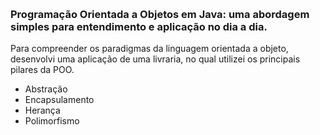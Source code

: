 

<h3 align="center">
    <img [![](https://i.imgur.com/VmIH7Uf.png)](https://i.imgur.com/VmIH7Uf.png)>
    <br><br>
    <b></b>  
    <br>
</h3>

### Programação Orientada a Objetos em Java: uma abordagem simples para entendimento e aplicação no dia a dia.

Para compreender os paradigmas da linguagem orientada a objeto, desenvolvi uma aplicação de uma livraria, no qual utilizei os principais pilares da POO.

- Abstração
- Encapsulamento
- Herança
- Polimorfismo
